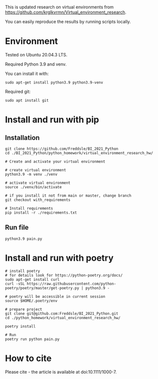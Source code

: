 This is updated research on virtual environments from https://github.com/krglkvrmn/Virtual_environment_research. 

You can easily reproduce the results by running scripts locally. 

# Environment

Tested on Ubuntu 20.04.3 LTS.

Required Python 3.9 and venv.

You can install it with:
```console
sudo apt-get install python3.9 python3.9-venv
```

Required git:
```console
sudo apt install git
```


# Install and run with pip
## Installation

```console
git clone https://github.com/Freddsle/BI_2021_Python
cd ./BI_2021_Python/python_homework/virtual_environment_research_hw/

# Create and activate your virtual environment

# create virtual environment
python3.9 -m venv ./venv

# activate virtual environment
source ./venv/bin/activate

# if you install it not from main or master, change branch
git checkout with_requirements

# Install requirements
pip install -r ./requirements.txt
```

## Run file
```console
python3.9 pain.py
```

# Install and run with poetry
```console
# install poetry
# for details look for https://python-poetry.org/docs/
sudo apt-get install curl
curl -sSL https://raw.githubusercontent.com/python-poetry/poetry/master/get-poetry.py | python3.9 -

# poetry will be accessible in current session
source $HOME/.poetry/env

# prepare project
git clone git@github.com:Freddsle/BI_2021_Python.git
cd ./python_homework/virtual_environment_research_hw/

poetry install

# Run
poetry run python pain.py

```

# How to cite
Please cite - the article is available at doi:10.1111/1000-7.
